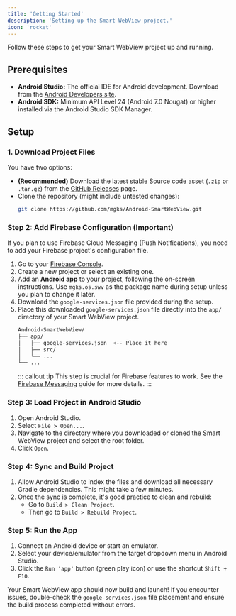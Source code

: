 ```yaml
---
title: 'Getting Started'
description: 'Setting up the Smart WebView project.'
icon: 'rocket'
---
```


Follow these steps to get your Smart WebView project up and running.

## Prerequisites

*   **Android Studio:** The official IDE for Android development. Download from the [Android Developers site](https://developer.android.com/studio).
*   **Android SDK:** Minimum API Level 24 (Android 7.0 Nougat) or higher installed via the Android Studio SDK Manager.

## Setup

### 1. Download Project Files
You have two options:
*   **(Recommended)** Download the latest stable Source code asset (`.zip` or `.tar.gz`) from the [GitHub Releases](https://github.com/mgks/Android-SmartWebView/releases) page.
*   Clone the repository (might include untested changes):
    ```bash
    git clone https://github.com/mgks/Android-SmartWebView.git
    ```

### Step 2: Add Firebase Configuration (Important)

If you plan to use Firebase Cloud Messaging (Push Notifications), you need to add your Firebase project's configuration file.

1.  Go to your [Firebase Console](https://console.firebase.google.com/).
2.  Create a new project or select an existing one.
3.  Add an **Android app** to your project, following the on-screen instructions. Use `mgks.os.swv` as the package name during setup unless you plan to change it later.
4.  Download the `google-services.json` file provided during the setup.
5.  Place this downloaded `google-services.json` file directly into the `app/` directory of your Smart WebView project.
    ```bash
    Android-SmartWebView/
    ├── app/
    │   ├── google-services.json  <-- Place it here
    │   ├── src/
    │   └── ...
    └── ...
    ```
    ::: callout tip
    This step is crucial for Firebase features to work. See the [Firebase Messaging](/features/firebase-messaging) guide for more details.
    :::

### Step 3: Load Project in Android Studio

1.  Open Android Studio.
2.  Select `File > Open...`.
3.  Navigate to the directory where you downloaded or cloned the Smart WebView project and select the root folder.
4.  Click `Open`.

### Step 4: Sync and Build Project

1.  Allow Android Studio to index the files and download all necessary Gradle dependencies. This might take a few minutes.
2.  Once the sync is complete, it's good practice to clean and rebuild:
    *   Go to `Build > Clean Project`.
    *   Then go to `Build > Rebuild Project`.

### Step 5: Run the App

1.  Connect an Android device or start an emulator.
2.  Select your device/emulator from the target dropdown menu in Android Studio.
3.  Click the `Run 'app'` button (green play icon) or use the shortcut `Shift + F10`.


Your Smart WebView app should now build and launch! If you encounter issues, double-check the `google-services.json` file placement and ensure the build process completed without errors.